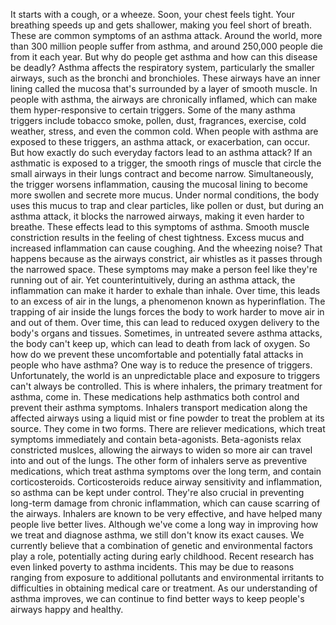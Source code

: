 It starts with a cough, or a wheeze. Soon, your chest feels tight. Your breathing speeds up and gets shallower, making you feel short of breath. These are common symptoms of an asthma attack. Around the world, more than 300 million people suffer from asthma, and around 250,000 people  die from it each year. But why do people get asthma and how can this disease be deadly? Asthma affects the respiratory system, particularly the smaller airways, such as the bronchi and bronchioles. These airways have an inner lining called the mucosa that's surrounded  by a layer of smooth muscle. In people with asthma, the airways are chronically inflamed, which can make them hyper-responsive to certain triggers. Some of the many asthma triggers include tobacco smoke, pollen, dust, fragrances, exercise, cold weather, stress, and even the common cold. When people with asthma are exposed to these triggers, an asthma attack, or exacerbation, can occur. But how exactly do such everyday factors lead to an asthma attack? If an asthmatic is exposed to a trigger, the smooth rings of muscle that circle the small airways in their lungs contract and become narrow. Simultaneously, the trigger worsens inflammation, causing the mucosal lining to become more swollen and secrete more mucus. Under normal conditions, the body uses this mucus to trap and clear particles, like pollen or dust, but during an asthma attack, it blocks the narrowed airways, making it even harder to breathe. These effects lead  to this symptoms of asthma. Smooth muscle constriction results in the feeling of chest tightness. Excess mucus and increased inflammation can cause coughing. And the wheezing noise? That happens because  as the airways constrict, air whistles as it passes through the narrowed space. These symptoms may make a person feel like they're running out of air. Yet counterintuitively,  during an asthma attack, the inflammation can make it harder to exhale than inhale. Over time, this leads to an excess of air in the lungs, a phenomenon known as hyperinflation. The trapping of air inside the lungs forces the body to work harder to move air in and out of them. Over time, this can lead to reduced oxygen delivery to the body's organs and tissues. Sometimes, in untreated  severe asthma attacks, the body can't keep up, which can lead to death from lack of oxygen. So how do we prevent these uncomfortable and potentially fatal attacks in people who have asthma? One way is to reduce the presence of triggers. Unfortunately, the world  is an unpredictable place and exposure to triggers can't always be controlled. This is where inhalers, the primary treatment for asthma, come in. These medications help asthmatics both control and prevent their asthma symptoms. Inhalers transport medication along the affected airways using a liquid mist or fine powder to treat the problem at its source. They come in two forms. There are reliever medications, which treat symptoms immediately and contain beta-agonists. Beta-agonists relax constricted muslces, allowing the airways to widen so more air can travel into and out of the lungs. The other form of inhalers serve as preventive medications, which treat asthma symptoms over the long term, and contain corticosteroids. Corticosteroids reduce airway sensitivity and inflammation, so asthma can be kept under control. They're also crucial in preventing long-term damage from chronic inflammation, which can cause scarring of the airways. Inhalers are known to be very effective, and have helped many people live better lives. Although we've come a long way in improving how we treat and diagnose asthma, we still don't know its exact causes. We currently believe that a combination of genetic and environmental factors play a role, potentially acting during early childhood. Recent research has even linked poverty to asthma incidents. This may be due to reasons ranging from exposure to additional pollutants and environmental irritants to difficulties in obtaining medical care or treatment. As our understanding of asthma improves, we can continue to find better ways to keep people's airways happy and healthy. 